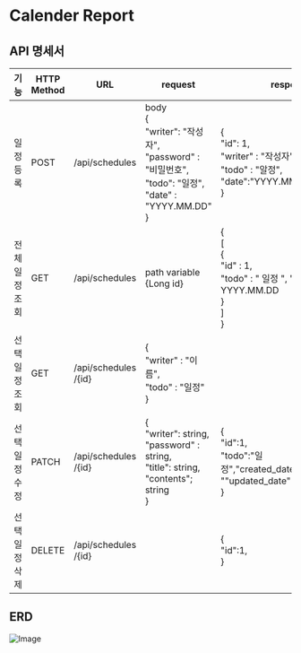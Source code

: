 # Calender Report

## API 명세서

|      기능      | HTTP Method | URL                 | request                                                                                                         | response                                                                                        | Status Code                     |
|:--------------:|-------------|---------------------|-----------------------------------------------------------------------------------------------------------------|-------------------------------------------------------------------------------------------------|---------------------------------|
| 일정 등록      | POST        | /api/schedules      | body <br/>{<br/> "writer": "작성자", <br/>"password" : "비밀번호", <br/>"todo": "일정", <br/>"date" : "YYYY.MM.DD"<br/>} | {<br/> "id": 1, <br/>"writer" : "작성자", <br/>"todo" : "알정", <br/>"date":"YYYY.MM.DD" <br/>}      | 201 Created <br/> 404 Not_Found |
| 전체 일정 조회 | GET         | /api/schedules      | path variable <br/>{Long id}                                                                                    | {<br/>[<br/>{<br/>"id" : 1,<br/>"todo" : " 일정 ", "created_date" : YYYY.MM.DD <br/>}<br/>]<br/>}     | 200 OK / Bad_Request            |
| 선택 일정 조회 | GET         | /api/schedules /{id} | {<br/>"writer" : "이름",<br/> "todo" : "일정"<br/>}                                                                      |                                                                                                 | 200 OK / Not_Found              |
| 선택 일정 수정 | PATCH       | /api/schedules /{id} | {<br/> "writer": string, <br/>"password" : string, <br/>"title": string, <br/>"contents"; string<br/>}          | {<br/>"id":1,<br/>"todo":"일정","created_date":YYYY.MM.DD,<br/>""updated_date" : YYYY.MM.DD<br/>} | 200 OK / Not_Found              |
| 선택 일정 삭제 | DELETE      | /api/schedules /{id} |                                                                                                                 | {<br/>"id":1,<br/>}                                                                             | 200 OK / Not_request            |


## ERD

![Image](https://github.com/user-attachments/assets/599312bf-a33d-4b49-9a26-184c4239e036)
